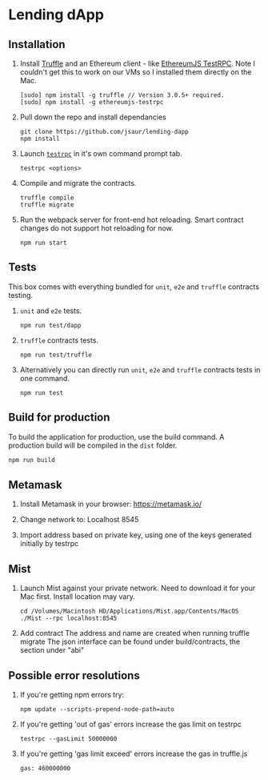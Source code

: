 # Lending dApp

## Installation

1. Install [Truffle](http://truffleframework.com) and an Ethereum client - like [EthereumJS TestRPC](https://github.com/ethereumjs/testrpc). Note I couldn't get this to work on our VMs so I installed them directly on the Mac.
	```
	[sudo] npm install -g truffle // Version 3.0.5+ required.
	[sudo] npm install -g ethereumjs-testrpc
	```

2. Pull down the repo and install dependancies
	```
	git clone https://github.com/jsaur/lending-dapp
	npm install
	```

3. Launch [`testrpc`](https://github.com/ethereumjs/testrpc) in it's own command prompt tab.
	```
	testrpc <options>
	```

4. Compile and migrate the contracts.
	```
	truffle compile
	truffle migrate
	``` 

4. Run the webpack server for front-end hot reloading. Smart contract changes do not support hot reloading for now.
	```
	npm run start
	```
    
## Tests
This box comes with everything bundled for `unit`, `e2e` and `truffle` contracts testing.

1. `unit` and `e2e` tests.
	```
	npm run test/dapp
	```

2. `truffle` contracts tests.
	```
	npm run test/truffle
	```

3. Alternatively you can directly run `unit`, `e2e` and `truffle` contracts tests in one command.
	```
	npm run test
	```

## Build for production
To build the application for production, use the build command. A production build will be compiled in the `dist` folder.
```javascript
npm run build
```

## Metamask

1. Install Metamask in your browser: https://metamask.io/

2. Change network to: Localhost 8545

3. Import address based on private key, using one of the keys generated initially by testrpc


## Mist

1. Launch Mist against your private network. Need to download it for your Mac first. Install location may vary.
	```
	cd /Volumes/Macintosh HD/Applications/Mist.app/Contents/MacOS
	./Mist --rpc localhost:8545
	```
2. Add contract
	The address and name are created when running truffle migrate
	The json interface can be found under build/contracts, the section under "abi"


## Possible error resolutions

1. If you're getting npm errors try:
	```
	npm update --scripts-prepend-node-path=auto
	```

2. If you're getting 'out of gas' errors increase the gas limit on testrpc
	```
	testrpc --gasLimit 50000000
	```

3. If you're getting 'gas limit exceed' errors increase the gas in truffle.js
	```
	gas: 460000000
	```
